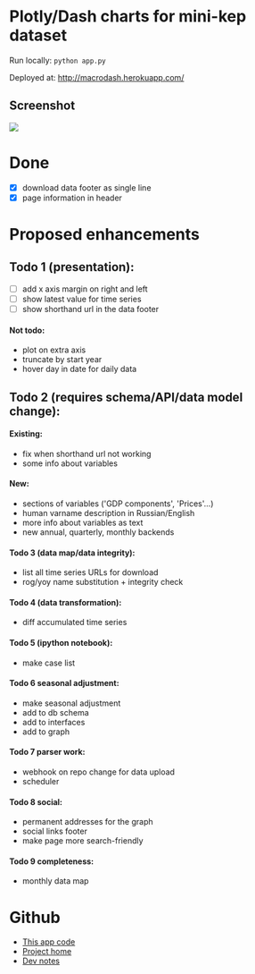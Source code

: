 # Plotly/Dash charts for mini-kep dataset 

Run locally: `python app.py`

Deployed at: <http://macrodash.herokuapp.com/> 

## Screenshot

![](https://user-images.githubusercontent.com/9265326/32327157-89eb18f6-bfe6-11e7-89da-2306c9591647.png)

# Done
- [x] download data footer as single line
- [x] page information in header 
 
# Proposed enhancements
    
## Todo 1 (presentation):
    
- [ ] add x axis margin on right and left 
- [ ] show latest value for time series
- [ ] show shorthand url in the data footer

#### Not todo:
 - plot on extra axis 
 - truncate by start year
 - hover day in date for daily data
 
## Todo 2 (requires schema/API/data model change):

#### Existing: 
 - fix when shorthand url not working
 - some info about variables
 
#### New:
 - sections of variables ('GDP components', 'Prices'...) 
 - human varname description in Russian/English
 - more info about variables as text
 - new annual, quarterly, monthly backends
 
#### Todo 3 (data map/data integrity):
 - list all time series URLs for download                 
 - rog/yoy name substitution + integrity check
 
#### Todo 4 (data transformation):
 - diff accumulated time series
 
#### Todo 5 (ipython notebook):
 - make case list

#### Todo 6 seasonal adjustment:
 - make seasonal adjustment 
 - add to db schema
 - add to interfaces
 - add to graph 
 
#### Todo 7 parser work: 
 - webhook on repo change for data upload
 - scheduler

#### Todo 8 social: 
 - permanent addresses for the graph
 - social links footer 
 - make page more search-friendly
 
#### Todo 9 completeness:
 - monthly data map

 
# Github
  - [This app code](https://github.com/mini-kep/frontend-dash)
  - [Project home](https://github.com/mini-kep/intro) 
  - [Dev notes](https://github.com/mini-kep/intro/blob/master/DEV.md)
